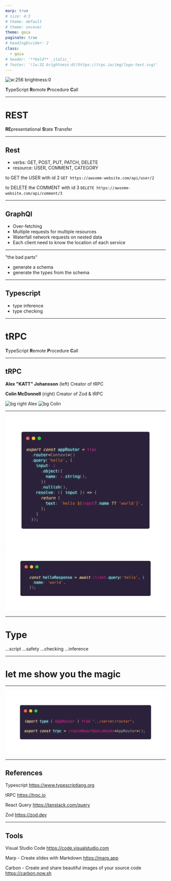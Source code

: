 ```yaml
---
marp: true
# size: 4:3
# theme: default
# theme: uncover
theme: gaia
paginate: true
# headingDivider: 2
class:
  - gaia
# header: '**bold** _italic_'
# footer: '![w:32 brightness:0](https://trpc.io/img/logo-text.svg)'
---
```

<!-- _class: lead gaia  -->
<!-- TRPC -->

![w:256 brightness:0](https://trpc.io/img/logo-text.svg)

**T**ypeScript **R**emote **P**rocedure **C**all

<!-- _footer: 'João Barreiros - @unstablectrl, July 2020' -->
<!-- _paginate: false -->

<!--
An alternative to traditional REST or GraphQL
-->

---

<!-- _class: lead gaia  -->
# REST

**RE**presentational **S**tate **T**ransfer

---

## Rest



- verbs:  GET, POST, PUT, PATCH, DELETE
- resource: USER, COMMENT, CATEGORY

to GET the USER with id 2 
`GET https://awsome-website.com/api/user/2`

to DELETE the COMMENT with id 3
`DELETE https://awsome-website.com/api/comment/3`

<!--
what is the verb: GET, POST, PUT, PATCH, DELETE
resource: user, product
-->

---

## GraphQl

- Over-fetching
- Multiple requests for multiple resources
- Waterfall network requests on nested data
- Each client need to know the location of each service

<!-- 
graphql is a schema and a language designed for you to in detail describe everything your backend can do and the shape of that data as a graph

graphql is rest with extra steps because for an architecture reason a team reason a design reason or for good reason you want to add things on top of rest to make it more complex but stricter and more powerful and dynamic
-->

---

"the bad parts"

- generate a schema
- generate the types from the schema

---

## Typescript


- type inference
- type checking

<!--
Goal is to deliver a better developer experience

Developed by Microsoft

Used by big players

Not going away any time soon
-->


---
 
<!-- _class: lead gaia  -->
# tRPC

**T**ypeScript **R**emote **P**rocedure **C**all

<!-- 

Create by Alex

Colin McDonnell
Created Zod & tRPC
-->
---

## tRPC

**Alex "KATT" Johansson** (left)
Creator of tRPC

**Colin McDonnell** (right)
Creator of Zod & tRPC

![bg right Alex](https://pbs.twimg.com/profile_images/1468494875406520323/zTbbnDOd_400x400.jpg)
![bg Colin](https://pbs.twimg.com/profile_images/1513599957055729664/5keOht69_400x400.jpg)



<!--
Katt created trpc based on a proof of concept that coling had wrote

Zod is a TypeScript-first schema validation with static type inference
-->
---


![bg 120% server](./images/trpc-server.png)
![bg 120% client](./images/trpc-client.png)

<!--
trpc is a way to describe the things the backend can do and then call them remotely that's what the rpc stands for "remote procedure call".

It allows you to remotely call that backend code from the front end
-->

---

<!-- _class: lead gaia -->

# Type

...script
...safety
...checking
...inference

---

<!-- _class: lead gaia -->

# let me  show you the magic

<!--
Here I show the end to end typesafety feature of tRPC
-->

---

![magic](./images/magic.png)

---

## References

Typescript
<https://www.typescriptlang.org>

tRPC
<https://trpc.io>

React Query
<https://tanstack.com/query>

Zod
<https://zod.dev>


---

## Tools

Visual Studio Code
<https://code.visualstudio.com>

Marp - Create slides with Markdown
<https://marp.app>

Carbon - Create and share beautiful images of your source code
https://carbon.now.sh